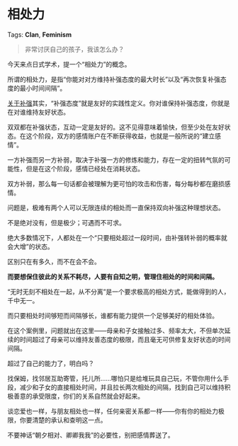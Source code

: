 # 相处力

Tags: **Clan**, **Feminism**

> 非常讨厌自己的孩子，我该怎么办？



今天来点日式学术，提一个“相处力”的概念。

所谓的相处力，是指“你能对对方维持补强态度的最大时长”以及“再次恢复补强态度的最小时间间隔”。

[关于补强](https://www.zhihu.com/question/35318941/answer/2132354653?utm_id=0)其实，“补强态度”就是友好的实践性定义。你对谁保持补强态度，你就是在对谁维持友好状态。

双双都在补强状态，互动一定是友好的。这不见得意味着愉快，但至少处在友好状态。在这个阶段，双方的感情账户在不断获得收益，也就是一般所说的“建立感情”。

一方补强而另一方补弱，取决于补强一方的修炼和能力，存在一定的扭转气氛的可能性，但是在这个阶段，感情已经处在消耗状态。

双方补弱，那么每一句话都会被理解为更可怕的攻击和伤害，每分每秒都在磨损感情。

问题是，极难有两个人可以无限连续的相处而一直保持双向补强这种理想状态。

不是绝对没有，但是极少；可遇而不可求。

绝大多数情况下，人都处在一个“只要相处超过一段时间，由补强转补弱的概率就会大增”的状态。

区别只在有多久，而不在会不会。

**而要想保住彼此的关系不耗尽，人要有自知之明，管理住相处的时间和间隔。**

“无时无刻不相处在一起，从不分离”是一个要求极高的相处方式，能做得到的人，千中无一。

而只要相处时间够短而间隔够长，谁都有能力提供一个足够美好的相处体验。

在这个案例里，问题就出在这里——母亲和子女接触过多、频率太大，不但单次延续的时间超过了母亲可以维持友善态度的极限，而且毫无可供修复友好状态的时间间隔。

超过了自己的能力了，明白吗？

找保姆，找邻居互助寄管，托儿所……哪怕只是给堆玩具自己玩，不管你用什么手段，减少和子女的直接相处时间，并且拉长两次相处的间隔，找到自己可以维持积极善意的承受限度，你们的关系自然就会好起来。

谈恋爱也一样，与朋友相处也一样，任何亲密关系都一样——你有你的相处力极限，你要清楚的承认和查明这一点。

不要神话“朝夕相对、卿卿我我”的必要性，别把感情葬送了。



